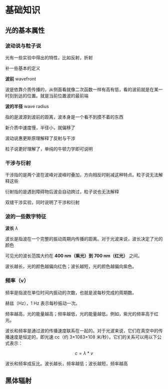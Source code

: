 # 基础知识

## 光的基本属性

### 波动说与粒子说

光有一些实验中得出的特性，比如反射，折射

补一些基本的定义

**波前** wavefront

波是依靠介质传播的，从侧面看就像二次函数一样有高有低，看的波前就是在某一时刻到达的位置。就是当前位置波的最前端

**波的半径** wave radius

指的是波源到波前的距离，波本身是一个看不到摸不着的东西

新介质中速度慢，半径小，就偏移了

波动说惠更斯原理解释了反射与干涉

粒子说更好理解了，单纯的牛顿力学即可说明

### 干涉与衍射

干涉指的是两个波在波峰对波峰时叠加，方向相反时削减这种特点。粒子说无法解释这些

衍射指的是遇到障碍物后波会自动跨过，粒子说也无法解释

双缝干涉实验，同时说明了干涉和衍射

### 波的一些数字特征

**波长** $\lambda$ 

波长是指波在一个完整的振动周期内传播的距离。对于光波来说，波长决定了光的颜色

可见光的波长范围大约在 **400 nm（紫光）到 700 nm（红光）** 之间。

波长越长，光的颜色越偏向红色；波长越短，光的颜色越偏向紫色。

### **频率（ν）**

频率是指波在单位时间内振动的次数，也就是波每秒完成的周期数。

赫兹（Hz），1 Hz 表示每秒振动一次。

频率越高，光的能量越高；频率越低，光的能量越低。例如，紫光的频率高于红光。

波长和频率是通过波的传播速度联系在一起的。对于光波来说，它们在真空中的传播速度是恒定的，即光速 cc（约 3×1083×108 米/秒）。它们的关系可以用以下公式表示：

$$
c = \lambda * v
$$

波长和频率成反比。波长越长，频率越低；波长越短，频率越高

## 黑体辐射


